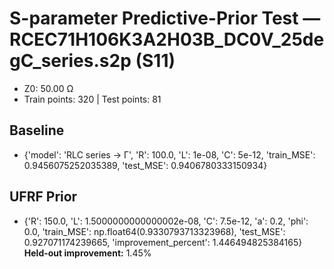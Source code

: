 # S-parameter Predictive-Prior Test — RCEC71H106K3A2H03B_DC0V_25degC_series.s2p (S11)
- Z0: 50.00 Ω
- Train points: 320  |  Test points: 81

## Baseline
- {'model': 'RLC series -> Γ', 'R': 100.0, 'L': 1e-08, 'C': 5e-12, 'train_MSE': 0.9456075252035389, 'test_MSE': 0.9406780333150934}

## UFRF Prior
- {'R': 150.0, 'L': 1.5000000000000002e-08, 'C': 7.5e-12, 'a': 0.2, 'phi': 0.0, 'train_MSE': np.float64(0.9330793713323968), 'test_MSE': 0.927071174239665, 'improvement_percent': 1.446494825384165}
**Held-out improvement:** 1.45%